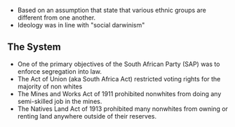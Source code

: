 - Based on an assumption that state that various ethnic groups are different from one another.
- Ideology was in line with "social darwinism"

## The System
- One of the primary objectives of the South African Party (SAP) was to enforce segregation into law. 
- The Act of Union (aka South Africa Act) restricted voting rights for the majority of non whites
- The Mines and Works Act of 1911 prohibited nonwhites from doing any semi-skilled job in the mines. 
- The Natives Land Act of 1913 prohibited many nonwhites from owning or renting land anywhere outside of their reserves.